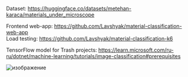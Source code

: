 
Dataset: https://huggingface.co/datasets/metehan-karaca/materials_under_microscope

Frontend web-app: https://github.com/Lavshyak/material-classification-web-app \
Load testing: https://github.com/Lavshyak/material-classification-k6

TensorFlow model for Trash projects: https://learn.microsoft.com/ru-ru/dotnet/machine-learning/tutorials/image-classification#prerequisites


![изображение](https://github.com/user-attachments/assets/f96eef74-8be4-40b3-b0f6-a6d0025f2351)
